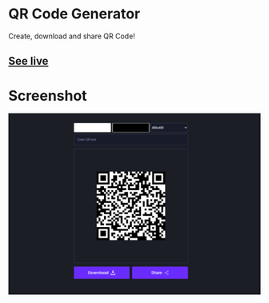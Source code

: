 # **QR Code Generator**

Create, download and share QR Code!

## [See live](https://codepen.io/hicoders/pen/OJEJXqy)

# Screenshot

![](assets/preview.png)
